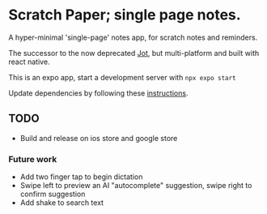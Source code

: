 # Scratch Paper; single page notes.
A hyper-minimal 'single-page' notes app, for scratch notes and reminders.

The successor to the now deprecated [Jot](https://github.com/Gamemackerel/Jot.), but multi-platform and built with react native.

This is an expo app, start a development server with `npx expo start`

Update dependencies by following these [instructions](https://docs.expo.dev/workflow/upgrading-expo-sdk-walkthrough/).

## TODO

* Build and release on ios store and google store

### Future work
* Add two finger tap to begin dictation
* Swipe left to preview an AI "autocomplete" suggestion, swipe right to confirm suggestion
* Add shake to search text
